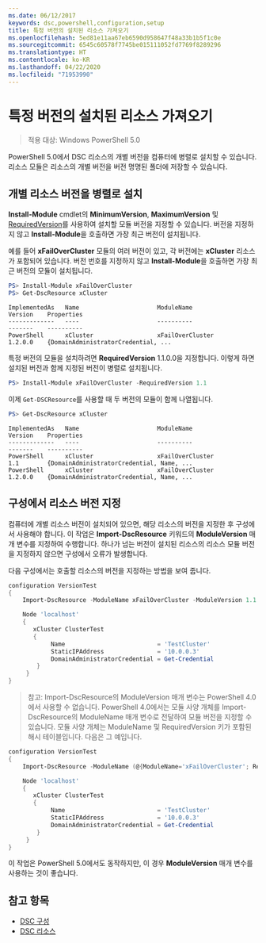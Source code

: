 ```yaml
---
ms.date: 06/12/2017
keywords: dsc,powershell,configuration,setup
title: 특정 버전의 설치된 리소스 가져오기
ms.openlocfilehash: 5ed81e11aa67eb6590d958647f48a33b1b5f1c0e
ms.sourcegitcommit: 6545c60578f7745be015111052fd7769f8289296
ms.translationtype: HT
ms.contentlocale: ko-KR
ms.lasthandoff: 04/22/2020
ms.locfileid: "71953990"
---
```

# <a name="import-a-specific-version-of-an-installed-resource"></a>특정 버전의 설치된 리소스 가져오기

> 적용 대상: Windows PowerShell 5.0

PowerShell 5.0에서 DSC 리소스의 개별 버전을 컴퓨터에 병렬로 설치할 수 있습니다. 리소스 모듈은 리소스의 개별 버전을 버전 명명된 폴더에 저장할 수 있습니다.

## <a name="installing-separate-resource-versions-side-by-side"></a>개별 리소스 버전을 병렬로 설치

**Install-Module** cmdlet의 **MinimumVersion**, **MaximumVersion** 및 [RequiredVersion](/powershell/module/PowershellGet/Install-Module)를 사용하여 설치할 모듈 버전을 지정할 수 있습니다. 버전을 지정하지 않고 **Install-Module**을 호출하면 가장 최근 버전이 설치됩니다.

예를 들어 **xFailOverCluster** 모듈의 여러 버전이 있고, 각 버전에는 **xCluster** 리소스가 포함되어 있습니다. 버전 번호를 지정하지 않고 **Install-Module**을 호출하면 가장 최근 버전의 모듈이 설치됩니다.

```powershell
PS> Install-Module xFailOverCluster
PS> Get-DscResource xCluster
```

```output
ImplementedAs   Name                      ModuleName                     Version    Properties
-------------   ----                      ----------                     -------    ----------
PowerShell      xCluster                  xFailOverCluster               1.2.0.0    {DomainAdministratorCredential, ...
```

특정 버전의 모듈을 설치하려면 **RequiredVersion** 1.1.0.0을 지정합니다. 이렇게 하면 설치된 버전과 함께 지정된 버전이 병렬로 설치됩니다.

```powershell
PS> Install-Module xFailOverCluster -RequiredVersion 1.1
```

이제 `Get-DSCResource`를 사용할 때 두 버전의 모듈이 함께 나열됩니다.

```powershell
PS> Get-DscResource xCluster
```

```output
ImplementedAs   Name                      ModuleName                     Version    Properties
-------------   ----                      ----------                     -------    ----------
PowerShell      xCluster                  xFailOverCluster               1.1        {DomainAdministratorCredential, Name, ...
PowerShell      xCluster                  xFailOverCluster               1.2.0.0    {DomainAdministratorCredential, Name, ...
```

## <a name="specifying-a-resource-version-in-a-configuration"></a>구성에서 리소스 버전 지정

컴퓨터에 개별 리소스 버전이 설치되어 있으면, 해당 리소스의 버전을 지정한 후 구성에서 사용해야 합니다. 이 작업은 **Import-DscResource** 키워드의 **ModuleVersion** 매개 변수를 지정하여 수행합니다. 하나가 넘는 버전이 설치된 리소스의 리소스 모듈 버전을 지정하지 않으면 구성에서 오류가 발생합니다.

다음 구성에서는 호출할 리소스의 버전을 지정하는 방법을 보여 줍니다.

```powershell
configuration VersionTest
{
    Import-DscResource -ModuleName xFailOverCluster -ModuleVersion 1.1

    Node 'localhost'
    {
       xCluster ClusterTest
       {
            Name                          = 'TestCluster'
            StaticIPAddress               = '10.0.0.3'
            DomainAdministratorCredential = Get-Credential
        }
     }
}
```

>참고: Import-DscResource의 ModuleVersion 매개 변수는 PowerShell 4.0에서 사용할 수 없습니다. PowerShell 4.0에서는 모듈 사양 개체를 Import-DscResource의 ModuleName 매개 변수로 전달하여 모듈 버전을 지정할 수 있습니다. 모듈 사양 개체는 ModuleName 및 RequiredVersion 키가 포함된 해시 테이블입니다. 다음은 그 예입니다.

```powershell
configuration VersionTest
{
    Import-DscResource -ModuleName (@{ModuleName='xFailOverCluster'; RequiredVersion='1.1'} )

    Node 'localhost'
    {
       xCluster ClusterTest
       {
            Name                          = 'TestCluster'
            StaticIPAddress               = '10.0.0.3'
            DomainAdministratorCredential = Get-Credential
        }
     }
}
```

이 작업은 PowerShell 5.0에서도 동작하지만, 이 경우 **ModuleVersion** 매개 변수를 사용하는 것이 좋습니다.

## <a name="see-also"></a>참고 항목

- [DSC 구성](configurations.md)
- [DSC 리소스](../resources/resources.md)
